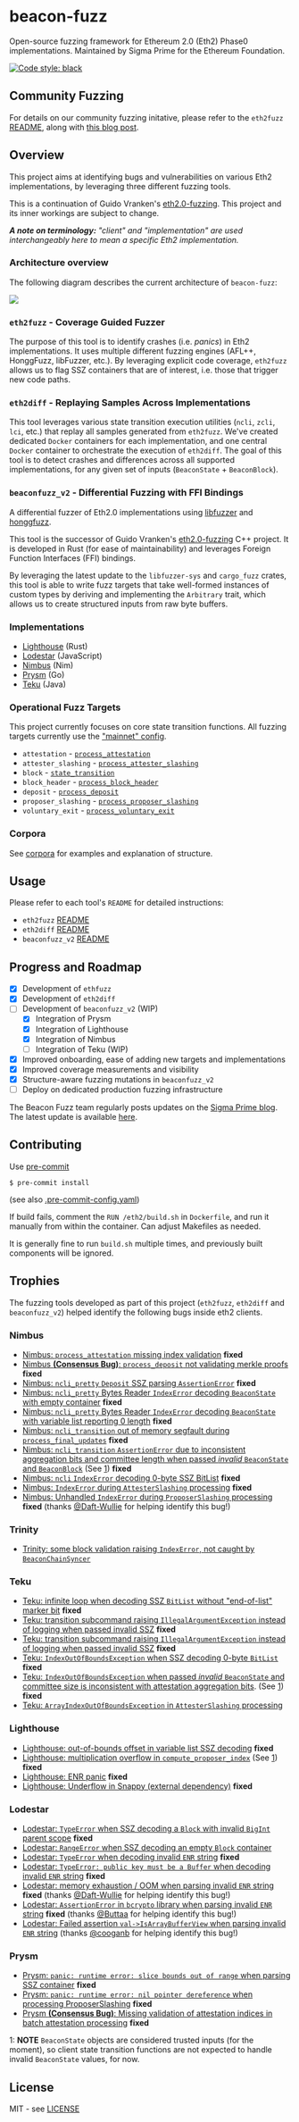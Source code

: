 # beacon-fuzz

Open-source fuzzing framework for Ethereum 2.0 (Eth2) Phase0 implementations.
Maintained by Sigma Prime for the Ethereum Foundation.

[![Code style: black](https://img.shields.io/badge/code%20style-black-000000.svg)](https://github.com/psf/black)

## Community Fuzzing

For details on our community fuzzing initative, please refer to the `eth2fuzz` [README](./eth2fuzz/README.md), along with [this blog post](https://blog.sigmaprime.io/beacon-fuzz-06.html).

## Overview

This project aims at identifying bugs and vulnerabilities on various Eth2 implementations, by leveraging three different fuzzing tools.

This is a continuation of Guido Vranken's [eth2.0-fuzzing](https://github.com/guidovranken/eth2.0-fuzzing).
This project and its inner workings are subject to change.

_**A note on terminology:** "client" and "implementation" are used interchangeably here to mean a specific Eth2 implementation._


### Architecture overview

The following diagram describes the current architecture of `beacon-fuzz`:

<img src="./architecture.svg">

### `eth2fuzz` - Coverage Guided Fuzzer

The purpose of this tool is to identify crashes (i.e. _panics_) in Eth2 implementations. It uses multiple different fuzzing engines (AFL++, HonggFuzz, libFuzzer, etc.). By leveraging explicit code coverage, `eth2fuzz` allows us to flag SSZ containers that are of interest, i.e. those that trigger new code paths.

### `eth2diff` - Replaying Samples Across Implementations

This tool leverages various state transition execution utilities (`ncli`, `zcli`, `lci`, etc.) that replay all samples generated from `eth2fuzz`. We've created dedicated `Docker` containers for each implementation, and one central `Docker` container to orchestrate the execution of `eth2diff`. The goal of this tool is to detect crashes and differences across all supported implementations, for any given set of inputs (`BeaconState` + `BeaconBlock`).


### `beaconfuzz_v2` - Differential Fuzzing with FFI Bindings

A differential fuzzer of Eth2.0 implementations using [libfuzzer](https://llvm.org/docs/LibFuzzer.html) and [honggfuzz](https://github.com/google/honggfuzz).

This tool is the successor of Guido Vranken's [eth2.0-fuzzing](https://github.com/guidovranken/eth2.0-fuzzing) C++ project. It is developed in Rust (for ease of maintainability) and leverages Foreign Function Interfaces (FFI) bindings.

By leveraging the latest update to the `libfuzzer-sys` and `cargo_fuzz` crates, this tool is able to write fuzz targets that take well-formed instances of custom types by deriving and implementing the `Arbitrary` trait, which allows us to create structured inputs from raw byte buffers.

### Implementations

* [Lighthouse](https://github.com/sigp/lighthouse/) (Rust)
* [Lodestar](https://github.com/ChainSafe/lodestar/) (JavaScript)
* [Nimbus](https://github.com/status-im/nim-beacon-chain) (Nim)
* [Prysm](https://github.com/prysmaticlabs/prysm) (Go)
* [Teku](https://github.com/PegaSysEng/teku) (Java)


### Operational Fuzz Targets

This project currently focuses on core state transition functions. All fuzzing targets currently use the ["mainnet" config](https://github.com/ethereum/eth2.0-specs/blob/v0.12.2/configs/mainnet.yaml).

* `attestation` - [`process_attestation`](https://github.com/ethereum/eth2.0-specs/blob/v0.12.2/specs/phase0/beacon-chain.md#attestations)
* `attester_slashing` - [`process_attester_slashing`](https://github.com/ethereum/eth2.0-specs/blob/v0.12.2/specs/phase0/beacon-chain.md#attester-slashings)
* `block` - [`state_transition`](https://github.com/ethereum/eth2.0-specs/blob/v0.12.2/specs/phase0/beacon-chain.md#beacon-chain-state-transition-function)
* `block_header` - [`process_block_header`](https://github.com/ethereum/eth2.0-specs/blob/v0.12.2/specs/phase0/beacon-chain.md#block-header)
* `deposit` - [`process_deposit`](https://github.com/ethereum/eth2.0-specs/blob/v0.12.2/specs/phase0/beacon-chain.md#deposits)
* `proposer_slashing` - [`process_proposer_slashing`](https://github.com/ethereum/eth2.0-specs/blob/v0.12.2/specs/phase0/beacon-chain.md#proposer-slashings)
* `voluntary_exit` - [`process_voluntary_exit`](https://github.com/ethereum/eth2.0-specs/blob/v0.12.2/specs/phase0/beacon-chain.md#voluntary-exits)

### Corpora

See [corpora](https://github.com/sigp/beacon-fuzz/tree/master/eth2fuzz/workspace/corpora) for examples and explanation of structure.

## Usage

Please refer to each tool's `README` for detailed instructions:

- `eth2fuzz` [README](./eth2fuzz/README.md)
- `eth2diff` [README](./eth2diff/README.md)
- `beaconfuzz_v2` [README](./beaconfuzz_v2/README.md)

## Progress and Roadmap

- [x] Development of `ethfuzz`
- [x] Development of `eth2diff`
- [ ] Development of `beaconfuzz_v2` (WIP)
  - [x] Integration of Prysm
  - [x] Integration of Lighthouse
  - [x] Integration of Nimbus
  - [ ] Integration of Teku (WIP)
- [x] Improved onboarding, ease of adding new targets and implementations
- [x] Improved coverage measurements and visibility
- [x] Structure-aware fuzzing mutations in `beaconfuzz_v2`
- [ ] Deploy on dedicated production fuzzing infrastructure

The Beacon Fuzz team regularly posts updates on the [Sigma Prime blog](blog.sigmaprime.io/). The latest update is available [here](https://blog.sigmaprime.io/beacon-fuzz-06.html).


## Contributing

Use [pre-commit](https://pre-commit.com/)

```console
$ pre-commit install
```
(see also [.pre-commit-config.yaml](./.pre-commit-config.yaml))

If build fails, comment the `RUN /eth2/build.sh` in `Dockerfile`, and run it manually from within the container.
Can adjust Makefiles as needed.

It is generally fine to run `build.sh` multiple times, and previously built components will be ignored.

## Trophies

The fuzzing tools developed as part of this project (`eth2fuzz`, `eth2diff` and `beaconfuzz_v2`) helped identify the following bugs inside eth2 clients.

### Nimbus

- [Nimbus: `process_attestation` missing index validation](https://github.com/status-im/nim-beacon-chain/issues/659) **fixed**
- [Nimbus **(Consensus Bug)**: `process_deposit` not validating merkle proofs](https://github.com/status-im/nim-beacon-chain/issues/703) **fixed**
- [Nimbus: `ncli_pretty` `Deposit` SSZ parsing `AssertionError`](https://github.com/status-im/nim-beacon-chain/issues/895) **fixed**
- [Nimbus: `ncli_pretty` Bytes Reader `IndexError` decoding `BeaconState` with empty container](https://github.com/status-im/nim-beacon-chain/issues/896) **fixed**
- [Nimbus: `ncli_pretty` Bytes Reader `IndexError` decoding `BeaconState` with variable list reporting 0 length](https://github.com/status-im/nim-beacon-chain/issues/920) **fixed**
- [Nimbus: `ncli_transition` out of memory segfault during `process_final_updates`](https://github.com/status-im/nim-beacon-chain/issues/921) **fixed**
- [Nimbus: `ncli_transition` `AssertionError` due to inconsistent aggregation bits and committee length when passed *invalid* `BeaconState` and `BeaconBlock`](https://github.com/status-im/nim-beacon-chain/issues/922) (See [1](#invalidState)) **fixed**
- [Nimbus: `ncli` `IndexError` decoding 0-byte SSZ BitList](https://github.com/status-im/nim-beacon-chain/issues/931) **fixed**
- [Nimbus: `IndexError` during `AttesterSlashing` processing](https://github.com/status-im/nim-beacon-chain/issues/1207) **fixed**
- [Nimbus:  Unhandled `IndexError` during `ProposerSlashing` processing](https://github.com/status-im/nim-beacon-chain/issues/1323) **fixed** (thanks [@Daft-Wullie](https://github.com/Daft-Wullie) for helping identify this bug!)

### Trinity
- [Trinity: some block validation raising `IndexError`, not caught by `BeaconChainSyncer`](https://github.com/ethereum/trinity/issues/1497)

### Teku
- [Teku: infinite loop when decoding SSZ `BitList` without "end-of-list" marker bit](https://github.com/PegaSysEng/teku/issues/1674) **fixed**
- [Teku: transition subcommand raising `IllegalArgumentException` instead of logging when passed invalid SSZ](https://github.com/PegaSysEng/teku/issues/1675) **fixed**
- [Teku: transition subcommand raising `IllegalArgumentException` instead of logging when passed invalid SSZ](https://github.com/PegaSysEng/teku/issues/1677) **fixed**
- [Teku: `IndexOutOfBoundsException` when SSZ decoding 0-byte `BitList`](https://github.com/PegaSysEng/teku/issues/1678) **fixed**
- [Teku: `IndexOutOfBoundsException` when passed *invalid* `BeaconState` and committee size is inconsistent with attestation aggregation bits](https://github.com/PegaSysEng/teku/issues/1685). (See [1](#invalidState)) **fixed**
- [Teku: `ArrayIndexOutOfBoundsException` in `AttesterSlashing` processing](https://github.com/PegaSysEng/teku/issues/2345)

### Lighthouse
- [Lighthouse: out-of-bounds offset in variable list SSZ decoding](https://github.com/sigp/lighthouse/pull/974) **fixed**
- [Lighthouse: multiplication overflow in `compute_proposer_index`](https://github.com/sigp/lighthouse/pull/1009) (See [1](#invalidState)) **fixed**
- [Lighthouse: ENR panic](https://github.com/AgeManning/enr/pull/12) **fixed**
- [Lighthouse: Underflow in Snappy (external dependency)](https://github.com/BurntSushi/rust-snappy/pull/30) **fixed**

### Lodestar
- [Lodestar: `TypeError` when SSZ decoding a `Block` with invalid `BigInt` parent scope](https://github.com/ChainSafe/ssz/issues/22) **fixed**
- [Lodestar: `RangeError` when SSZ decoding an empty `Block` container](https://github.com/ChainSafe/ssz/issues/23)
- [Lodestar: `TypeError` when decoding invalid `ENR` string](https://github.com/ChainSafe/discv5/issues/56) **fixed**
- [Lodestar: `TypeError: public key must be a Buffer` when decoding invalid `ENR` string](https://github.com/ChainSafe/discv5/issues/59) **fixed**
- [Lodestar: memory exhaustion / OOM when parsing invalid `ENR` string](https://github.com/ChainSafe/discv5/issues/64) **fixed** (thanks [@Daft-Wullie](https://github.com/Daft-Wullie) for helping identify this bug!)
- [Lodestar: `AssertionError` in `bcrypto` library when parsing invalid `ENR` string](https://github.com/ChainSafe/discv5/issues/70) **fixed** (thanks [@Buttaa](https://github.com/Buttaa) for helping identify this bug!)
- [Lodestar: Failed assertion `val->IsArrayBufferView` when parsing invalid `ENR` string](https://github.com/ChainSafe/discv5/issues/71) (thanks [@cooganb](https://github.com/cooganb) for helping identify this bug!)


### Prysm
- [Prysm: `panic: runtime error: slice bounds out of range` when parsing SSZ container](https://github.com/prysmaticlabs/prysm/issues/6083) **fixed**
- [Prysm: `panic: runtime error: nil pointer dereference` when processing ProposerSlashing](https://github.com/prysmaticlabs/prysm/issues/6127) **fixed**
- [Prysm **(Consensus Bug)**: Missing validation of attestation indices in batch attestation processing](https://github.com/prysmaticlabs/prysm/pull/6983) **fixed**

<a name="invalidState">1</a>: **NOTE** `BeaconState` objects are considered trusted inputs (for the moment), so client state transition functions are not expected to handle invalid `BeaconState` values, for now.

## License

MIT - see [LICENSE](./LICENSE)
